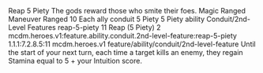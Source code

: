 <ability>
  <name>Reap</name>
  <cost>5 Piety</cost>
  <flavor>The gods reward those who smite their foes.</flavor>
  <keywords>
    <keyword>Magic</keyword>
    <keyword>Ranged</keyword>
  </keywords>
  <type>Maneuver</type>
  <distance>Ranged 10</distance>
  <target>Each ally</target>
  <metadata>
    <class>conduit</class>
    <cost>5 Piety</cost>
    <cost_amount>5</cost_amount>
    <cost_resource>Piety</cost_resource>
    <feature_type>ability</feature_type>
    <file_dpath>Conduit/2nd-Level Features</file_dpath>
    <item_id>reap-5-piety</item_id>
    <item_index>11</item_index>
    <item_name>Reap (5 Piety)</item_name>
    <level>2</level>
    <scc>mcdm.heroes.v1:feature.ability.conduit.2nd-level-feature:reap-5-piety</scc>
    <scdc>1.1.1:7.2.8.5:11</scdc>
    <source>mcdm.heroes.v1</source>
    <type>feature/ability/conduit/2nd-level-feature</type>
  </metadata>
  <effects>
    <effect type="mundane">Until the start of your next turn, each time a target kills an enemy, they regain Stamina equal to 5 + your Intuition score.</effect>
  </effects>
</ability>
